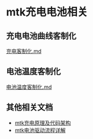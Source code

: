 # mtk充电电池相关

## 充电电池曲线客制化

  [充电客制化.md](./充电客制化.md)

## 电池温度客制化

  [电池温度客制化.md](./电池温度客制化.md)

## 其他相关文档

- [mtk充电原理及代码架构](./mtk充电原理及代码架构.md)
- [mtk电池驱动流程详解](./mtk电池驱动流程详解.md)
